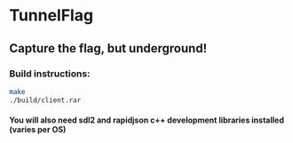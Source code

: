 # TunnelFlag
## Capture the flag, but underground!

### Build instructions:
```bash
make
./build/client.rar
```
#### You will also need sdl2 and rapidjson c++ development libraries installed (varies per OS)